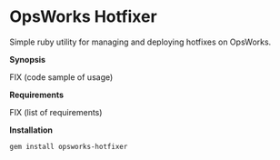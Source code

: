 # OpsWorks Hotfixer

Simple ruby utility for managing and deploying hotfixes on OpsWorks.

**Synopsis**

FIX (code sample of usage)

**Requirements**

FIX (list of requirements)

**Installation**

```
gem install opsworks-hotfixer
```
